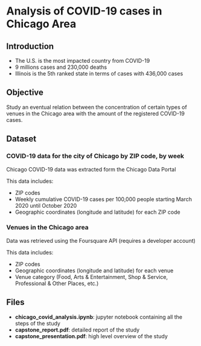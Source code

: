 ﻿
# Analysis of COVID-19 cases in Chicago Area

## Introduction
 - The U.S. is the most impacted country from COVID-19
 - 9 millions cases and 230,000 deaths
 - Illinois is the 5th ranked state in terms of cases with 436,000 cases

## Objective
Study an eventual relation between the concentration of certain types of venues in the Chicago area with the amount of the registered COVID-19 cases.

## Dataset
### COVID-19 data for the city of Chicago by ZIP code, by week
Chicago COVID-19 data was extracted form the Chicago Data Portal

This data includes:
 - ZIP codes
 - Weekly cumulative COVID-19 cases per 100,000 people starting March 2020 until October 2020
 - Geographic coordinates (longitude and latitude) for each ZIP code

### Venues in the Chicago area
Data was retrieved using the Foursquare API (requires a developer account)

This data includes:
 - ZIP codes
 - Geographic coordinates (longitude and latitude) for each venue
 - Venue category (Food, Arts & Entertainment, Shop & Service, Professional & Other Places, etc.)


## Files
- **chicago_covid_analysis.ipynb**: jupyter notebook containing all the steps of the study
- **capstone_report.pdf**: detailed report of the study
- **capstone_presentation.pdf**: high level overview of the study